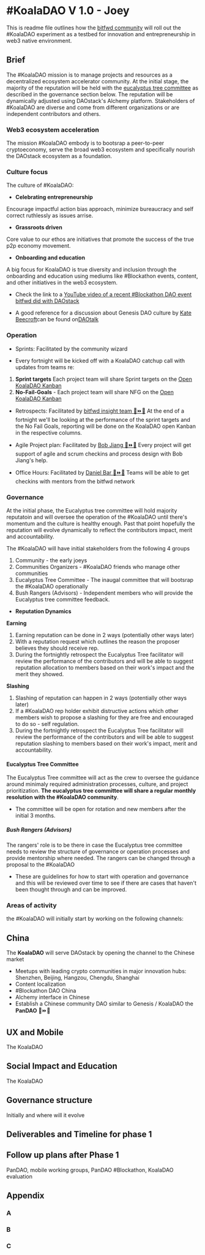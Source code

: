 # #KoalaDAO V 1.0 - Joey
 This is readme file outlines how the [bitfwd community](twitter.com/bitfwdxyz) will roll out the #KoalaDAO experiment as a testbed for innovation and entrepreneurship in web3 native environment. 

## Brief
The #KoalaDAO mission is to manage projects and resources as a decentralized ecosystem accelerator community. At the initial stage, the majority of the reputation will be held with the [eucalyptus tree committee](https://github.com/bitfwdcommunity/KoalaDAO/blob/master/Initial_Rep.MD#60-initial-board--eucalyptus-tree-committee) as described in the governance section below. The reputation will be dynamically adjusted using DAOstack's Alchemy platform. Stakeholders of #KoalaDAO are diverse and come from different organizations or are independent contributors and others. 

### Web3 ecosystem acceleration
The mission #KoalaDAO embody is to bootsrap a peer-to-peer cryptoeconomy, serve the broad web3 ecosystem and specifically nourish the DAOstack ecosystem as a foundation.

### Culture focus
The culture of #KoalaDAO:
- **Celebrating entrepreneurship**

Encourage impactful action bias approach, minimize bureaucracy and self correct ruthlessly as issues arrise. 
 
 - **Grassroots driven** 

Core value to our ethos are initiatives that promote the success of the true p2p economy movement.
  
  - **Onboarding and education** 
  
A big focus for KoalaDAO is true diversity and inclusion through the onboarding and education using mediums like #Blockathon events, content, and other initiatives in the web3 ecosystem.  
  
*  Check the link to a [YouTube video of a recent #Blockathon DAO event bitfwd did with DAOstack](https://www.youtube.com/watch?v=eHsdvfZ4QOU)

* A good reference for a discussion about Genesis DAO culture by [Kate Beecroft](twitter.com/kbeecro)can be found on[DAOtalk](https://daotalk.org/t/do-we-have-a-culture-of-bureacracy-in-genesis/670)

### Operation
- Sprints: Facilitated by the community wizard
* Every fortnight will be kicked off with a KoalaDAO catchup call with updates from teams re:
1. **Sprint targets** Each project team will share Sprint targets on the [Open KoalaDAO Kanban](https://github.com/orgs/bitfwdcommunity/projects/1#column-5827086)
1. **No-Fail-Goals** - Each project team will share NFG on the [Open KoalaDAO Kanban](https://github.com/orgs/bitfwdcommunity/projects/1#column-5827082)

- Retrospects: Facilitated by [bitfwd insight team 🐨⏩🌈](twitter.com/bitfwdxyz)
At the end of a fortnight we'll be looking at the performance of the sprint targets and the No Fail Goals, reporting will be done on the KoalaDAO open Kanban in the respective columns. 

- Agile Project plan: Facilitated by [Bob Jiang 🐲⏩🌈](twitter.com/bobjiang123)
Every project will get support of agile and scrum checkins and process design with Bob Jiang's help.

- Office Hours: Facilitated by [Daniel Bar 🥳⏩🌈](twitter.com/danieltbar)
Teams will be able to get checkins with mentors from the bitfwd network


### Governance 
At the initial phase, the Eucalyptus tree committee will hold majority reputatoin and will oversee the operation of the #KoalaDAO until there's momentum and the culture is healthy enough. Past that point hopefully the reputation will evolve dynamically to reflect the contributors impact, merit and accountability. 

The #KoalaDAO will have initial stakeholders from the following 4 groups
1. Community - the early joeys
1. Communities Organizers -  #KoalaDAO friends who manage other communities
1. Eucalyptus Tree Committee - The inaugal committee that will bootsrap the #KoalaDAO operationally 
1. Bush Rangers (Advisors) - Independent members who will provide the Eucalyptus tree committee feedback.

- **Reputation Dynamics** 

**Earning**
1. Earning reputation can be done in 2 ways (potentially other ways later)
 1. With a reputation request which outlines the reason the proposer believes they should receive rep.
 1. During the fortnightly retrospect the Eucalyptus Tree facilitator will review the performance of the contributors and will be able to suggest reputation allocation to members based on their work's impact and the merit they showed.

**Slashing**
1. Slashing of reputation can happen in 2 ways (potentially other ways later) 
 1. If a #KoalaDAO rep holder exhibit distructive actions which other members wish to propose a slashing for they are free and encouraged to do so - self regulation.
 1. During the fortnightly retrospect the Eucalyptus Tree facilitator will review the performance of the contributors and will be able to suggest reputation slashing to members based on their work's impact, merit and accountability.
 
#### Eucalyptus Tree Committee

The Eucalyptus Tree committee will act as the crew to oversee the guidance around minimaly required administration processes, culture, and project prioritization. **The eucalyptus tree committee will share a regular monthly resolution with the 
#KoalaDAO community**.

- The committee will be open for rotation and new members after the initial 3 months.

##### Bush Rangers (Advisors)
The rangers' role is to be there in case the Eucalyptus tree committee needs to review the structure of governance or operation processes and provide mentorship where needed. The rangers can be changed through a proposal to the #KoalaDAO

* These are guidelines for how to start with operation and governance and this will be reviewed over time to see if there are cases that haven't been thought through and can be improved.


### Areas of activity
the #KoalaDAO will initially start by working on the following channels:


## China
The **KoalaDAO** will serve DAOstack by opening the channel to the Chinese market
- Meetups with leading crypto communities in major innovation hubs: Shenzhen, Beijing, Hangzou, Chengdu, Shanghai
- Content localization
- #Blockathon DAO China 
- Alchemy interface in Chinese
- Establish a Chinese community DAO similar to Genesis / KoalaDAO the **PanDAO** 🐼⏩🌈

## UX and Mobile
The KoalaDAO

## Social Impact and Education
The KoalaDAO

## Governance structure
Initially and where will it evolve

## Deliverables and Timeline for phase 1 

## Follow up plans after Phase 1
PanDAO, mobile working groups, PanDAO #Blockathon, KoalaDAO evaluation 

## Appendix 

### A

### B

### C
